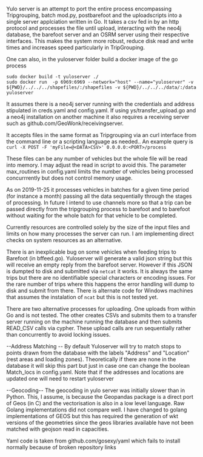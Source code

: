 Yulo server is an attempt to port the entire process encompassing Tripgrouping, batch mod.py, postbarefoot and the uploadscripts into a single server applciation written in Go. It takes a csv fed in by an http protocol and processes the file until upload, interacting with the neo4j database, the barefoot server and an OSRM server using their respective interfaces. This makes the system more robust, reduce disk read and write times and increases speed particularly in TripGrouping.

One can also, in the yuloserver folder build a docker image of the go process
```
sudo docker build -t yuloserver ./
sudo docker run  -p 6969:6969 --network="host" --name="yuloserver" -v ${PWD}/../../../shapefiles/:/shapefiles -v ${PWD}/../../../data/:/data yuloserver 
```

It assumes there is a neo4j server running with the credentials and address stipulated in creds.yaml and config.yaml. If using ys/transfer_upload.go and a neo4j installation on another machine it also requires a receiving server such as github.com/GeoWonk/receivingserver.

It accepts files in the same format as Tripgrouping via an curl interface from the command line or a scripting language as needed.. An example query is
```curl -X POST -F 'myFile=@<DATA>CSV>' 0.0.0.0:<PORT>/process ```



These files can be any number of vehicles but the whole file will be read into memory. I may adjust the read in script to avoid this. The parameter max_routines in config.yaml limits the number of vehicles being processed concurrrently but does not control memory usage.

As on 2019-11-25 it processes vehicles in batches for a given time period (for instance a month) passing all the data sequentially through the stages of processing. In future I intend to use channels more so that a trip can be passed directly from the tripgrouping process to barefoot and to barefoot without waiting for the whole batch for that vehicle to be completed. 

Currently resources are controlled solely by the size of the input files and limits on how many processes the server can run. I am implementing direct checks on system resources as an alternative.

There is an inexplicable bug on some vehicles when feeding trips to Barefoot (in bffeed.go). Yuloserver will generate a valid json string but this will receive an empty reply from the barefoot server. However if this JSON is dumpted to disk and submitted via `netcat` it works. It is always the same trips but there are no identifiable special characters or encoding issues. For the rare number of trips where this happens the error handling will dump to disk and submit from there. There is alternate code for Windows machines that assumes the instalation of `ncat` but this is not tested yet.

There are two alternative processes for uploading. One uploads from within Go and is not tested. The other creates CSVs and submits them to a transfer server running on the machine running the database and then submits READ_CSV calls via cypher. These upload calls are run sequentially rather than concurrently to avoid locking issues.

--Address Matching -- 
By default Yuloserver will try to match stops to points drawn from the database with the labels "Address" and "Location" (rest areas and loading zones). Theoretically if there are none in the database it will skip this part but just in case one can change the boolean Match_locs in config.yaml. Note that if the addresses and locations are updated one will need to restart yuloserver

--Geocoding--
The geocoding in yulo server was initially slower than in Python. This, I assume, is because the Geopandas package is a direct port of Geos (in C) and the vectorisation is also in a low level language. Raw Golang implementations did not compare well. I have changed to golang implementations of GEOS but this has required the generation of wkt versions of the geometries since the geos libraries available have not been matched with geojson read in capacities.




Yaml code is taken from github.com/gosexy/yaml which fails to install normally because of broken repository links